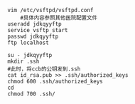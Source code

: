     vim /etc/vsftpd/vsftpd.conf
        #具体内容参照其他医院配置文件
    useradd jdkqyyftp
    service vsftp start
    passwd jdkqyyftp
    ftp localhost
    
    su - jdkqyyftp
    mkdir .ssh
    #此时，将ccb的公钥发到.ssh
    cat id_rsa.pub >> .ssh/authorized_keys
    chmod 600 .ssh/authorized_keys
    cd
    chmod 700 .ssh/